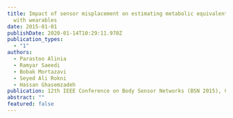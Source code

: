 ```yaml
---
title: Impact of sensor misplacement on estimating metabolic equivalent of task
  with wearables
date: 2015-01-01
publishDate: 2020-01-14T10:29:11.970Z
publication_types:
  - "1"
authors:
  - Parastoo Alinia
  - Ramyar Saeedi
  - Bobak Mortazavi
  - Seyed Ali Rokni
  - Hassan Ghasemzadeh
publication: 12th IEEE Conference on Body Sensor Networks (BSN 2015), Cambridge, MA, USA
abstract: ""
featured: false
---
```

